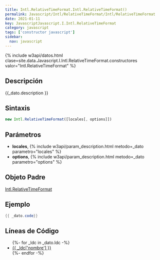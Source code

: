 ```yaml
---
title: Intl.RelativeTimeFormat.Intl.RelativeTimeFormat()
permalink: Javascript/Intl/RelativeTimeFormat/Intl/RelativeTimeFormat
date: 2021-01-11
key: JavascriptJavascript.I.Intl.RelativeTimeFormat
category: javascript
tags: ['constructor javascript']
sidebar: 
  nav: javascript
---
```


{% include w3api/datos.html clase=site.data.Javascript.I.Intl.RelativeTimeFormat.constructores valor="Intl.RelativeTimeFormat" %}

## Descripción
{{_dato.description }}

## Sintaxis
~~~javascript
new Intl.RelativeTimeFormat([locales[, options]])
~~~

## Parámetros
* **locales**,  {% include w3api/param_description.html metodo=_dato parametro="locales" %}
* **options**,  {% include w3api/param_description.html metodo=_dato parametro="options" %}

## Objeto Padre
[Intl.RelativeTimeFormat](/Javascript/Intl/RelativeTimeFormat/)

## Ejemplo
~~~java
{{ _dato.code}}
~~~

## Líneas de Código
<ul>
{%- for _ldc in _dato.ldc -%}
   <li>
       <a href="{{_ldc['url'] }}">{{ _ldc['nombre'] }}</a>
   </li>
{%- endfor -%}
</ul>
